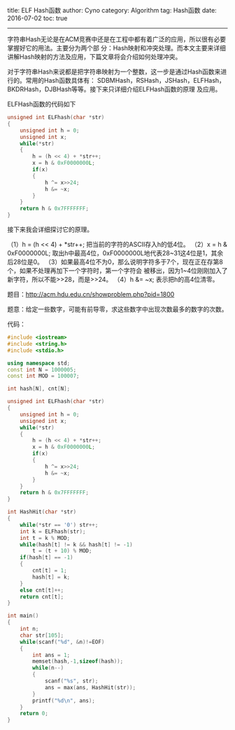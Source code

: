 title: ELF Hash函数
author: Cyno
category: Algorithm
tag: Hash函数
date: 2016-07-02
toc: true

---
字符串Hash无论是在ACM竞赛中还是在工程中都有着广泛的应用，所以很有必要掌握好它的用法。主要分为两个部
分：Hash映射和冲突处理。而本文主要来详细讲解Hash映射的方法及应用，下篇文章将会介绍如何处理冲突。
 
对于字符串Hash来说都是把字符串映射为一个整数，这一步是通过Hash函数来进行的。常用的Hash函数具体有：
SDBMHash，RSHash，JSHash，ELFHash，BKDRHash，DJBHash等等。接下来只详细介绍ELFHash函数的原理
及应用。
 
ELFHash函数的代码如下
```cpp
unsigned int ELFhash(char *str)
{
    unsigned int h = 0;
    unsigned int x;
    while(*str)
    {
        h = (h << 4) + *str++;
        x = h & 0xF0000000L;
        if(x)
        {
            h ^= x>>24;
            h &= ~x;
        }
    }
    return h & 0x7FFFFFFF;
}
```

接下来我会详细探讨它的原理。
 
（1）h = (h << 4) + *str++;  把当前的字符的ASCII存入h的低4位。
（2）x = h & 0xF0000000L;    取出h中最高4位，0xF0000000L地代表28~31这4位是1，其余后28位是0。
（3）如果最高4位不为0，那么说明字符多于7个，现在正在存第8个，如果不处理再加下一个字符时，第一个字符会
    被移出，因为1~4位刚刚加入了新字符，所以不能>>28，而是>>24。
（4）h &= ~x;                表示把h的高4位清零。
 
题目：http://acm.hdu.edu.cn/showproblem.php?pid=1800
 
题意：给定一些数字，可能有前导零，求这些数字中出现次数最多的数字的次数。
 
代码：
```cpp
#include <iostream>
#include <string.h>
#include <stdio.h>

using namespace std;
const int N = 1000005;
const int MOD = 100007;

int hash[N], cnt[N];

unsigned int ELFhash(char *str)
{
    unsigned int h = 0;
    unsigned int x;
    while(*str)
    {
        h = (h << 4) + *str++;
        x = h & 0xF0000000L;
        if(x)
        {
            h ^= x>>24;
            h &= ~x;
        }
    }
    return h & 0x7FFFFFFF;
}

int HashHit(char *str)
{
    while(*str == '0') str++;
    int k = ELFhash(str);
    int t = k % MOD;
    while(hash[t] != k && hash[t] != -1)
        t = (t + 10) % MOD;
    if(hash[t] == -1)
    {
        cnt[t] = 1;
        hash[t] = k;
    }
    else cnt[t]++;
    return cnt[t];
}

int main()
{
    int n;
    char str[105];
    while(scanf("%d", &n)!=EOF)
    {
        int ans = 1;
        memset(hash,-1,sizeof(hash));
        while(n--)
        {
            scanf("%s", str);
            ans = max(ans, HashHit(str));
        }
        printf("%d\n", ans);
    }
    return 0;
}
```
